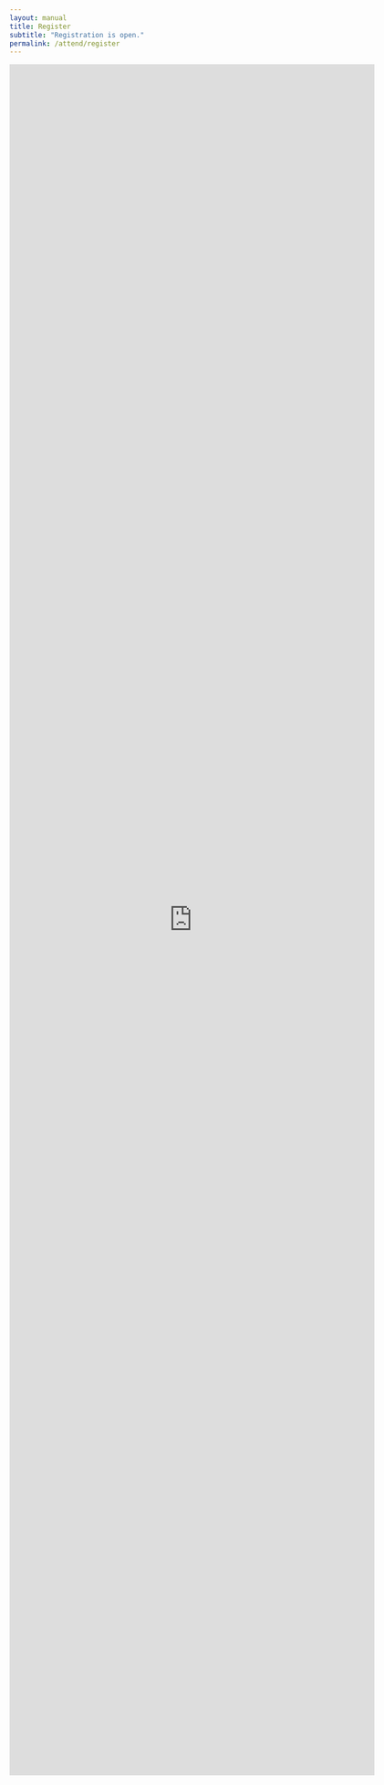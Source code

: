 ```yaml
---
layout: manual
title: Register
subtitle: "Registration is open."
permalink: /attend/register
---
```




<iframe src="https://docs.google.com/forms/d/e/1FAIpQLScBRwuBjrYBYwPh9KXvzEZ6xciXxA67QpKVELmEV8a_v8YQgw/viewform?embedded=true" width="640" height="3000" frameborder="0" marginheight="0" marginwidth="0">Loading...</iframe>

